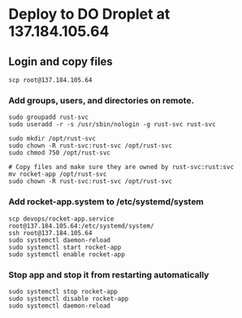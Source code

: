 # Deploy to DO Droplet at 137.184.105.64

## Login and copy files
```
scp root@137.184.105.64
```

### Add groups, users, and directories on remote.

```
sudo groupadd rust-svc
sudo useradd -r -s /usr/sbin/nologin -g rust-svc rust-svc

sudo mkdir /opt/rust-svc
sudo chown -R rust-svc:rust-svc /opt/rust-svc
sudo chmod 750 /opt/rust-svc

# Copy files and make sure they are owned by rust-svc:rust:svc
mv rocket-app /opt/rust-svc
sudo chown -R rust-svc:rust-svc /opt/rust-svc

```

### Add rocket-app.system to /etc/systemd/system
```
scp devops/rocket-app.service  root@137.184.105.64:/etc/systemd/system/
ssh root@137.184.105.64
sudo systemctl daemon-reload
sudo systemctl start rocket-app
sudo systemctl enable rocket-app
```

### Stop app and stop it from restarting automatically
```
sudo systemctl stop rocket-app
sudo systemctl disable rocket-app
sudo systemctl daemon-reload
```

